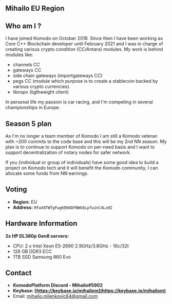 ## Mihailo EU Region

## Who am I ?

I have joined Komodo on October 2018. Since then I have been working as Core C++ Blockchain developer until February 2021 and I was in charge of creating various crypto condition (CC/Antara) modules. My work is behind modules like:
 * channels CC
 * gateways CC
 * side chain gateways (importgateways CC)
 * pegs CC (module which purpose is to create a stablecoin backed by various crypto currencies).
 * libnspv (ligthweight client)

In personal life my passion is car racing, and I'm competing in several championships in Europe. 

## Season 5 plan
As I'm no longer a team member of Komodo I am still a Komodo veteran with ~200 commits to the code base and this will be my 2nd NN season. My plan is to continue to support Komodo on per-need basis and I want to support decentralization of notary nodes for safer network. 

If you (individual or group of individuals) have some good idea to build a project on Komodo tech and it will benefit the Komodo community, I can allocate some funds from NN earnings.

## Voting

* **Region:** EU
* **Address:** `RFwX8TWTgFwgKEW4DFBWG6Lpfw1nC4La9Z`

## Hardware Information
**2x HP DL380p Gen8 servers:**

- CPU: 2 x Intel Xeon E5-2690 2.9GHz/3.8GHz - 16c/32t
- 128 GB DDR3 ECC
- 1TB SSD Samsung 860 Evo

## Contact
 * **KomodoPlatform Discord - Mihailo#5902**
 * **Keybase: [https://keybase.io/mihailom](https://keybase.io/mihailom)**
 * Email: mihailo.milenkovic84@gmail.com
